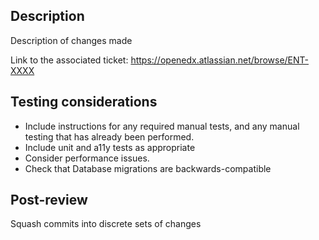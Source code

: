 ## Description

Description of changes made

Link to the associated ticket: https://openedx.atlassian.net/browse/ENT-XXXX

## Testing considerations

- Include instructions for any required manual tests, and any manual testing that has
already been performed.
- Include unit and a11y tests as appropriate
- Consider performance issues.
- Check that Database migrations are backwards-compatible

## Post-review

Squash commits into discrete sets of changes
